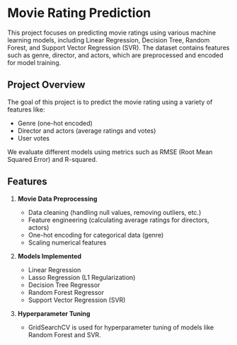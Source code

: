 # Movie Rating Prediction

This project focuses on predicting movie ratings using various machine learning models, including Linear Regression, Decision Tree, Random Forest, and Support Vector Regression (SVR). The dataset contains features such as genre, director, and actors, which are preprocessed and encoded for model training.

## Project Overview

The goal of this project is to predict the movie rating using a variety of features like:
- Genre (one-hot encoded)
- Director and actors (average ratings and votes)
- User votes

We evaluate different models using metrics such as RMSE (Root Mean Squared Error) and R-squared.

## Features

1. **Movie Data Preprocessing**
    - Data cleaning (handling null values, removing outliers, etc.)
    - Feature engineering (calculating average ratings for directors, actors)
    - One-hot encoding for categorical data (genre)
    - Scaling numerical features

2. **Models Implemented**
    - Linear Regression
    - Lasso Regression (L1 Regularization)
    - Decision Tree Regressor
    - Random Forest Regressor
    - Support Vector Regression (SVR)

3. **Hyperparameter Tuning**
    - GridSearchCV is used for hyperparameter tuning of models like Random Forest and SVR.
   


